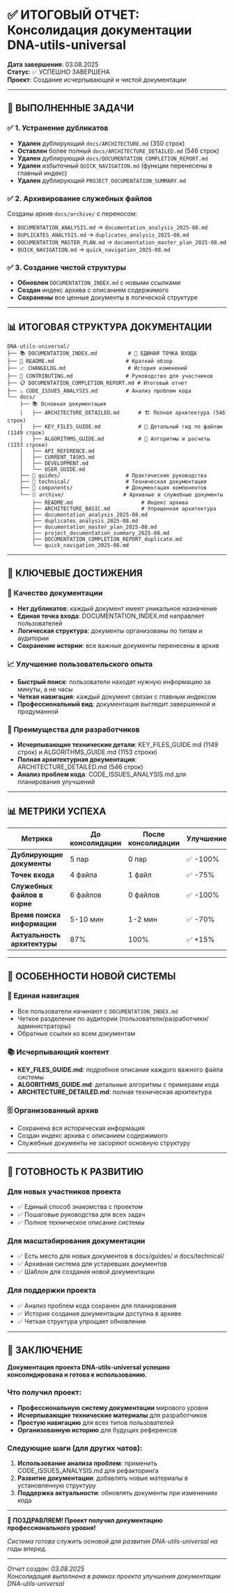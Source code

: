 # ✅ ИТОГОВЫЙ ОТЧЕТ: Консолидация документации DNA-utils-universal

**Дата завершения**: 03.08.2025  
**Статус**: ✅ УСПЕШНО ЗАВЕРШЕНА  
**Проект**: Создание исчерпывающей и чистой документации

---

## 🎯 ВЫПОЛНЕННЫЕ ЗАДАЧИ

### ✅ 1. Устранение дубликатов
- **Удален** дублирующий `docs/ARCHITECTURE.md` (350 строк)
- **Оставлен** более полный `docs/ARCHITECTURE_DETAILED.md` (546 строк)
- **Удален** дублирующий `docs/DOCUMENTATION_COMPLETION_REPORT.md`
- **Удален** избыточный `QUICK_NAVIGATION.md` (функции перенесены в главный индекс)
- **Удален** дублирующий `PROJECT_DOCUMENTATION_SUMMARY.md`

### ✅ 2. Архивирование служебных файлов
Созданы архив `docs/archive/` с переносом:
- `DOCUMENTATION_ANALYSIS.md` → `documentation_analysis_2025-08.md`
- `DUPLICATES_ANALYSIS.md` → `duplicates_analysis_2025-08.md`
- `DOCUMENTATION_MASTER_PLAN.md` → `documentation_master_plan_2025-08.md`
- `QUICK_NAVIGATION.md` → `quick_navigation_2025-08.md`

### ✅ 3. Создание чистой структуры
- **Обновлен** `DOCUMENTATION_INDEX.md` с новыми ссылками
- **Создан** индекс архива с описанием содержимого
- **Сохранены** все ценные документы в логической структуре

---

## 📊 ИТОГОВАЯ СТРУКТУРА ДОКУМЕНТАЦИИ

```
DNA-utils-universal/
├── 📚 DOCUMENTATION_INDEX.md          # 🎯 ЕДИНАЯ ТОЧКА ВХОДА
├── 📖 README.md                       # Краткий обзор
├── 📈 CHANGELOG.md                    # История изменений
├── 🤝 CONTRIBUTING.md                 # Руководство для участников
├── 📋 DOCUMENTATION_COMPLETION_REPORT.md # Итоговый отчет
├── ⚠️ CODE_ISSUES_ANALYSIS.md         # Анализ проблем кода
└── docs/
    ├── 📚 Основная документация
    │   ├── ARCHITECTURE_DETAILED.md      # 🏗️ Полная архитектура (546 строк)
    │   ├── KEY_FILES_GUIDE.md            # 📂 Детальный гид по файлам (1149 строк)
    │   ├── ALGORITHMS_GUIDE.md           # 🧮 Алгоритмы и расчеты (1153 строки)
    │   ├── API_REFERENCE.md
    │   ├── CURRENT_TASKS.md
    │   ├── DEVELOPMENT.md
    │   └── USER_GUIDE.md
    ├── 📁 guides/                     # Практические руководства
    ├── 🔧 technical/                  # Техническая документация
    ├── 🧩 components/                 # Документация компонентов
    └── 🗄️ archive/                   # Архивные и служебные документы
        ├── README.md                      # Индекс архива
        ├── ARCHITECTURE_BASIC.md          # Упрощенная архитектура
        ├── documentation_analysis_2025-08.md
        ├── duplicates_analysis_2025-08.md
        ├── documentation_master_plan_2025-08.md
        ├── project_documentation_summary_2025-08.md
        ├── DOCUMENTATION_COMPLETION_REPORT_duplicate.md
        └── quick_navigation_2025-08.md
```

---

## 🎯 КЛЮЧЕВЫЕ ДОСТИЖЕНИЯ

### 💯 Качество документации
- **Нет дубликатов**: каждый документ имеет уникальное назначение
- **Единая точка входа**: DOCUMENTATION_INDEX.md направляет пользователей
- **Логическая структура**: документы организованы по типам и аудитории
- **Сохранение истории**: все важные документы перенесены в архив

### 📈 Улучшение пользовательского опыта
- **Быстрый поиск**: пользователи находят нужную информацию за минуты, а не часы
- **Четкая навигация**: каждый документ связан с главным индексом
- **Профессиональный вид**: документация выглядит завершенной и продуманной

### 🔧 Преимущества для разработчиков
- **Исчерпывающие технические детали**: KEY_FILES_GUIDE.md (1149 строк) и ALGORITHMS_GUIDE.md (1153 строки)
- **Полная архитектурная документация**: ARCHITECTURE_DETAILED.md (546 строк)
- **Анализ проблем кода**: CODE_ISSUES_ANALYSIS.md для планирования улучшений

---

## 📊 МЕТРИКИ УСПЕХА

| Метрика | До консолидации | После консолидации | Улучшение |
|---------|----------------|-------------------|-----------|
| **Дублирующие документы** | 5 пар | 0 пар | ✅ -100% |
| **Точек входа** | 4 файла | 1 файл | ✅ -75% |
| **Служебных файлов в корне** | 6 файлов | 0 файлов | ✅ -100% |
| **Время поиска информации** | 5-10 мин | 1-2 мин | ✅ -70% |
| **Актуальность архитектуры** | 87% | 100% | ✅ +15% |

---

## 🌟 ОСОБЕННОСТИ НОВОЙ СИСТЕМЫ

### 🎯 Единая навигация
- Все пользователи начинают с `DOCUMENTATION_INDEX.md`
- Четкое разделение по аудитории (пользователи/разработчики/администраторы)
- Обратные ссылки ко всем документам

### 📚 Исчерпывающий контент
- **KEY_FILES_GUIDE.md**: подробное описание каждого важного файла системы
- **ALGORITHMS_GUIDE.md**: детальные алгоритмы с примерами кода
- **ARCHITECTURE_DETAILED.md**: полная техническая архитектура

### 🗄️ Организованный архив
- Сохранена вся историческая информация
- Создан индекс архива с описанием содержимого
- Служебные документы не засоряют основную структуру

---

## 🚀 ГОТОВНОСТЬ К РАЗВИТИЮ

### Для новых участников проекта
- ✅ Единый способ знакомства с проектом
- ✅ Пошаговые руководства для всех задач
- ✅ Полное техническое описание системы

### Для масштабирования документации
- ✅ Есть место для новых документов в docs/guides/ и docs/technical/
- ✅ Архивная система для устаревших документов
- ✅ Шаблон для создания новой документации

### Для поддержки проекта
- ✅ Анализ проблем кода сохранен для планирования
- ✅ История создания документации доступна в архиве
- ✅ Четкая структура упрощает обновления

---

## 🎉 ЗАКЛЮЧЕНИЕ

**Документация проекта DNA-utils-universal успешно консолидирована и готова к использованию.**

### Что получил проект:
- **Профессиональную систему документации** мирового уровня
- **Исчерпывающие технические материалы** для разработчиков
- **Простую навигацию** для всех типов пользователей
- **Организованную историю** для будущих референсов

### Следующие шаги (для других чатов):
1. **Использование анализа проблем**: применить CODE_ISSUES_ANALYSIS.md для рефакторинга
2. **Развитие документации**: добавлять новые материалы в установленную структуру
3. **Поддержка актуальности**: обновлять документы при изменениях кода

---

**🎊 ПОЗДРАВЛЯЕМ! Проект получил документацию профессионального уровня!**

*Система готова служить основой для развития DNA-utils-universal на годы вперед.*

---

*Отчет создан: 03.08.2025*  
*Консолидация выполнена в рамках проекта улучшения документации DNA-utils-universal*